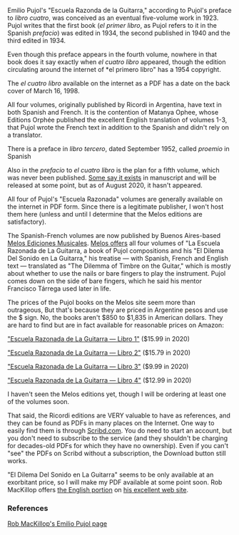 Emilio Pujol's "Escuela Razonda de la Guitarra," according to Pujol's preface to *libro cuatro*, was conceived as an eventual five-volume work in 1923. Pujol writes that the first book (*el primer libro*, as Pujol refers to it in the Spanish *prefacio*) was edited in 1934, the second published in 1940 and the third edited in 1934.

Even though this preface appears in the fourth volume, nowhere in that book does it say exactly when *el cuatro libro* appeared, though the edition circulating around the internet of *el primero libro" has a 1954 copyright.

The *el cuatro libro* available on the internet as a PDF has a date on the back cover of March 16, 1998.

All four volumes, originally published by Ricordi in Argentina, have text in both Spanish and French. It is the contention of Matanya Ophee, whose Editions Orphée published the excellent English translation of volumes 1-3, that Pujol wrote the French text in addition to the Spanish and didn't rely on a translator.

There is a preface in *libro tercero*, dated September 1952, called *proemio* in Spanish

Also in the *prefacio* to *el cuatro libro* is the plan for a fifth volume, which was never been published. [Some say it exists](https://rmclassicalguitar.com/pujol/) in manuscript and will be released at some point, but as of August 2020, it hasn't appeared.

All four of Pujol's "Escuela Razonada" volumes are generally available on the internet in PDF form. Since there is a legitimate publisher, I won't host them here (unless and until I determine that the Melos editions are satisfactory).


The Spanish-French volumes are now published by Buenos Aires-based [Melos Ediciones Musicales](https://melos.com.ar). [Melos offers](https://melos.com.ar/?s=pujol&dgwt-wcas-search-submit=&post_type=product&dgwt_wcas=1) all four volumes of "La Escuela Razonada de La Guitarra, a book of Pujol compositions and his "El Dilema Del Sonido en La Guitarra," his treatise — with Spanish, French and English text — translated as "The Dilemma of Timbre on the Guitar," which is mostly about whether to use the nails or bare fingers to play the instrument. Pujol comes down on the side of bare fingers, which he said his mentor Francisco Tárrega used later in life.

The prices of the Pujol books on the Melos site seem more than outrageous, But that's because they are priced in Argentine pesos and use the $ sign. No, the books aren't $850 to $1,835 in American dollars. They are hard to find but are in fact available for reasonable prices on Amazon:

["Escuela Razonada de La Guitarra — Libro 1"](https://www.amazon.com/ESCUELA-RAZONADA-GUITARRA-primero-biling%C3%BCe/dp/B088BHGRDP) ($15.99 in 2020)

["Escuela Razonada de La Guitarra — Libro 2"](https://www.amazon.com/ESCUELA-RAZONADA-GUITARRA-segundo-biling%C3%BCe/dp/B088BH4379/) ($15.79 in 2020)

["Escuela Razonada de La Guitarra — Libro 3"](https://www.amazon.com/ESCUELA-RAZONADA-GUITARRA-libro-Spanish/dp/B08BD9CVLV/) ($9.99 in 2020)

["Escuela Razonada de La Guitarra — Libro 4"](https://www.amazon.com/ESCUELA-RAZONADA-GUITARRA-edici%C3%B3n-biling%C3%BCe/dp/B08C6JQFNY/) ($12.99 in 2020)

I haven't seen the Melos editions yet, though I will be ordering at least one of the volumes soon.

That said, the Ricordi editions are VERY valuable to have as references, and they can be found as PDFs in many places on the Internet. One way to easily find them is through [Scribd.com](http://scribd.com). You do need to start an account, but you don't need to subscribe to the service (and they shouldn't be charging for decades-old PDFs for which they have no ownership). Even if you can't "see" the PDFs on Scribd without a subscription, the Download button still works.

"El Dilema Del Sonido en La Guitarra" seems to be only available at an exorbitant price, so I will make my PDF available at some point soon. Rob MacKillop offers [the English portion](https://rmclassicalguitar.files.wordpress.com/2015/08/pujol-dilema-of-timbre-on-the-guitar.pdf) on [his excellent web site](https://rmclassicalguitar.com/pujol/).

### References

[Rob MacKillop's Emilio Pujol page](https://rmclassicalguitar.com/pujol/)
